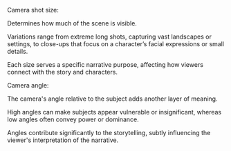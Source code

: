 Camera shot size: 

Determines how much of the scene is visible. 

Variations range from extreme long shots, capturing vast landscapes or settings, to close-ups that focus on a character’s facial expressions or small details. 

Each size serves a specific narrative purpose, affecting how viewers connect with the story and characters.

Camera angle: 

The camera's angle relative to the subject adds another layer of meaning. 

High angles can make subjects appear vulnerable or insignificant, whereas low angles often convey power or dominance. 

Angles contribute significantly to the storytelling, subtly influencing the viewer's interpretation of the narrative.

